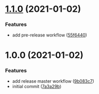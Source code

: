 # [1.1.0](https://github.com/oriworks/gitflow-semantic-releases/compare/v1.0.0...v1.1.0) (2021-01-02)


### Features

* add pre-release workflow ([55f6440](https://github.com/oriworks/gitflow-semantic-releases/commit/55f644036c32cad3d97fd4a4e0beeb47752740d9))

# 1.0.0 (2021-01-02)


### Features

* add release master workflow ([9b083c7](https://github.com/oriworks/gitflow-semantic-releases/commit/9b083c7eb03180204303eee79695aae5c8d37220))
* initial commit ([7a3a29b](https://github.com/oriworks/gitflow-semantic-releases/commit/7a3a29b8337d75facb0ff1e8176bf736d0da8e62))
